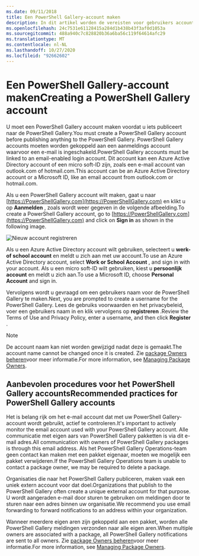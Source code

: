 ```yaml
---
ms.date: 09/11/2018
title: Een PowerShell Gallery-account maken
description: In dit artikel worden de vereisten voor gebruikers accounts voor de PowerShell Gallery beschreven
ms.openlocfilehash: 24c7531e61128415a284d1b438b43f3af0d1053a
ms.sourcegitcommit: 488a940c7c828820b36a6ba56c119f64614afc29
ms.translationtype: MT
ms.contentlocale: nl-NL
ms.lasthandoff: 10/27/2020
ms.locfileid: "92662602"
---
```

# <a name="creating-a-powershell-gallery-account"></a><span data-ttu-id="9eccf-103">Een PowerShell Gallery-account maken</span><span class="sxs-lookup"><span data-stu-id="9eccf-103">Creating a PowerShell Gallery account</span></span>

<span data-ttu-id="9eccf-104">U moet een PowerShell Gallery account maken voordat u iets publiceert naar de PowerShell Gallery.</span><span class="sxs-lookup"><span data-stu-id="9eccf-104">You must create a PowerShell Gallery account before publishing anything to the PowerShell Gallery.</span></span>
<span data-ttu-id="9eccf-105">PowerShell Gallery accounts moeten worden gekoppeld aan een aanmeldings account waarvoor een e-mail is ingeschakeld.</span><span class="sxs-lookup"><span data-stu-id="9eccf-105">PowerShell Gallery accounts must be linked to an email-enabled login account.</span></span> <span data-ttu-id="9eccf-106">Dit account kan een Azure Active Directory account of een micro soft-ID zijn, zoals een e-mail account van outlook.com of hotmail.com.</span><span class="sxs-lookup"><span data-stu-id="9eccf-106">This account can be an Azure Active Directory account or a Microsoft ID, like an email account from outlook.com or hotmail.com.</span></span>

<span data-ttu-id="9eccf-107">Als u een PowerShell Gallery account wilt maken, gaat u naar [https://PowerShellGallery.com](https://PowerShellGallery.com) en klikt u op **Aanmelden** , zoals wordt weer gegeven in de volgende afbeelding.</span><span class="sxs-lookup"><span data-stu-id="9eccf-107">To create a PowerShell Gallery account, go to [https://PowerShellGallery.com](https://PowerShellGallery.com) and click on **Sign in** as shown in the following image.</span></span>

![Nieuw account registreren](media/creating-an-account/CreateAccount-Register.png)

<span data-ttu-id="9eccf-109">Als u een Azure Active Directory account wilt gebruiken, selecteert u **werk-of school account** en meldt u zich aan met uw account.</span><span class="sxs-lookup"><span data-stu-id="9eccf-109">To use an Azure Active Directory account, select **Work or School Account** , and sign in with your account.</span></span> <span data-ttu-id="9eccf-110">Als u een micro soft-ID wilt gebruiken, kiest u **persoonlijk account** en meldt u zich aan.</span><span class="sxs-lookup"><span data-stu-id="9eccf-110">To use a Microsoft ID, choose **Personal Account** and sign in.</span></span>

<span data-ttu-id="9eccf-111">Vervolgens wordt u gevraagd om een gebruikers naam voor de PowerShell Gallery te maken.</span><span class="sxs-lookup"><span data-stu-id="9eccf-111">Next, you are prompted to create a username for the PowerShell Gallery.</span></span> <span data-ttu-id="9eccf-112">Lees de gebruiks voorwaarden en het privacybeleid, voer een gebruikers naam in en klik vervolgens op **registreren** .</span><span class="sxs-lookup"><span data-stu-id="9eccf-112">Review the Terms of Use and Privacy Policy, enter a username, and then click **Register** .</span></span>

> [!NOTE]
> <span data-ttu-id="9eccf-113">De account naam kan niet worden gewijzigd nadat deze is gemaakt.</span><span class="sxs-lookup"><span data-stu-id="9eccf-113">The account name cannot be changed once it is created.</span></span> <span data-ttu-id="9eccf-114">Zie [package Owners beheren](managing-package-owners.md)voor meer informatie.</span><span class="sxs-lookup"><span data-stu-id="9eccf-114">For more information, see [Managing Package Owners](managing-package-owners.md).</span></span>

## <a name="recommended-practices-for-powershell-gallery-accounts"></a><span data-ttu-id="9eccf-115">Aanbevolen procedures voor het PowerShell Gallery accounts</span><span class="sxs-lookup"><span data-stu-id="9eccf-115">Recommended practices for PowerShell Gallery accounts</span></span>

<span data-ttu-id="9eccf-116">Het is belang rijk om het e-mail account dat met uw PowerShell Gallery-account wordt gebruikt, actief te controleren.</span><span class="sxs-lookup"><span data-stu-id="9eccf-116">It's important to actively monitor the email account used with your PowerShell Gallery account.</span></span> <span data-ttu-id="9eccf-117">Alle communicatie met eigen aars van PowerShell Gallery pakketten is via dit e-mail adres.</span><span class="sxs-lookup"><span data-stu-id="9eccf-117">All communication with owners of PowerShell Gallery packages is through this email address.</span></span> <span data-ttu-id="9eccf-118">Als het PowerShell Gallery Operations-team geen contact kan maken met een pakket eigenaar, moeten we mogelijk een pakket verwijderen.</span><span class="sxs-lookup"><span data-stu-id="9eccf-118">If the PowerShell Gallery Operations team is unable to contact a package owner, we may be required to delete a package.</span></span>

<span data-ttu-id="9eccf-119">Organisaties die naar het PowerShell Gallery publiceren, maken vaak een uniek extern account voor dat doel.</span><span class="sxs-lookup"><span data-stu-id="9eccf-119">Organizations that publish to the PowerShell Gallery often create a unique external account for that purpose.</span></span> <span data-ttu-id="9eccf-120">U wordt aangeraden e-mail door sturen te gebruiken om meldingen door te sturen naar een adres binnen uw organisatie.</span><span class="sxs-lookup"><span data-stu-id="9eccf-120">We recommend you use email forwarding to forward notifications to an address within your organization.</span></span>

<span data-ttu-id="9eccf-121">Wanneer meerdere eigen aren zijn gekoppeld aan een pakket, worden alle PowerShell Gallery meldingen verzonden naar alle eigen aren.</span><span class="sxs-lookup"><span data-stu-id="9eccf-121">When multiple owners are associated with a package, all PowerShell Gallery notifications are sent to all owners.</span></span> <span data-ttu-id="9eccf-122">Zie [package Owners beheren](managing-package-owners.md)voor meer informatie.</span><span class="sxs-lookup"><span data-stu-id="9eccf-122">For more information, see [Managing Package Owners](managing-package-owners.md).</span></span>
